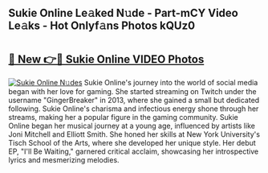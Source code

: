 ## Sukie Online Le𝚊ked N𝚞de - Part-mCY Video Le𝚊ks - Hot Onlyf𝚊ns Photos kQUz0

# <h2><a href="http://ac34554.deff.icu/?id=Sukie+Online">🔗 New 👉🔴 Sukie Online VIDEO Photos</a></h2>

[![Sukie Online N𝚞des](https://i.imgur.com/rIISA9y.gif)](http://ac34554.deff.icu/?id=Sukie+Online)
Sukie Online's journey into the world of social media began with her love for gaming. She started streaming on Twitch under the username "GingerBreaker" in 2013, where she gained a small but dedicated following. Sukie Online's charisma and infectious energy shone through her streams, making her a popular figure in the gaming community. Sukie Online began her musical journey at a young age, influenced by artists like Joni Mitchell and Elliott Smith. She honed her skills at New York University's Tisch School of the Arts, where she developed her unique style. Her debut EP, "I'll Be Waiting," garnered critical acclaim, showcasing her introspective lyrics and mesmerizing melodies.
